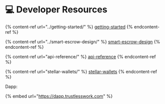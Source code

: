 # 💻 Developer Resources

{% content-ref url="../getting-started/" %}
[getting-started](../getting-started/)
{% endcontent-ref %}

{% content-ref url="../smart-escrow-design/" %}
[smart-escrow-design](../smart-escrow-design/)
{% endcontent-ref %}

{% content-ref url="api-reference/" %}
[api-reference](api-reference/)
{% endcontent-ref %}

{% content-ref url="stellar-wallets/" %}
[stellar-wallets](stellar-wallets/)
{% endcontent-ref %}



Dapp:

{% embed url="https://dapp.trustlesswork.com" %}
